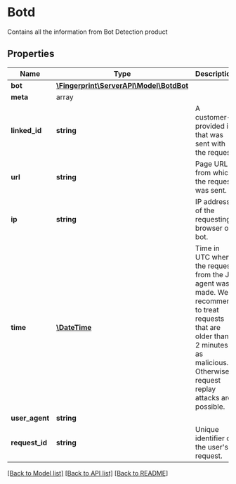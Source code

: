 # Botd
Contains all the information from Bot Detection product


## Properties
Name | Type | Description | Notes
------------ | ------------- | ------------- | -------------
**bot** | [**\Fingerprint\ServerAPI\Model\BotdBot**](BotdBot.md) |  | 
**meta** | array |  | [optional] 
**linked_id** | **string** | A customer-provided id that was sent with the request. | [optional] 
**url** | **string** | Page URL from which the request was sent. | 
**ip** | **string** | IP address of the requesting browser or bot. | 
**time** | [**\DateTime**](\DateTime.md) | Time in UTC when the request from the JS agent was made. We recommend to treat requests that are older than 2 minutes as malicious. Otherwise, request replay attacks are possible. | 
**user_agent** | **string** |  | 
**request_id** | **string** | Unique identifier of the user's request. | 

[[Back to Model list]](../../README.md#documentation-for-models) [[Back to API list]](../../README.md#documentation-for-api-endpoints) [[Back to README]](../../README.md)

